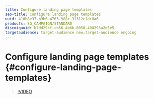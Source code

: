 ```yaml
---
title: Configure landing page templates
seo-title: Configure landing page templates
uuid: 410b8e37-b9b6-4763-988c-31312c1dc8a6
products: SG_CAMPAIGN/STANDARD
discoiquuid: b7dd29cf-cb56-4e6b-8050-400293a2e5e5
targetaudience: target-audience new;target-audience ongoing
---
```


# Configure landing page templates {#configure-landing-page-templates}

>[!VIDEO](https://video.tv.adobe.com/v/25200/?quality=12)
